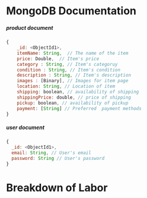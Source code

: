 # MongoDB Documentation

##### product document

```js
{
    _id: <ObjectId1>,
    itemName: String,  // The name of the item
    price: Double,  // Item's price
    category : String, // Item's categoruy
    condition : String, // Item's condition
    description : String, // Item's description
    images : [Binary], // Images for item page
    location: String, // Location of item
    shipping: boolean, // availability of shipping
    shippingPrice: double, // price of shipping
    pickup: boolean, // availability of pickup
    payment: [String] // Preferred  payment methods
}
```


##### user document

```js
{
  _id: <ObjectId1>,
  email: String, // User's email
  password: String // User's password
}
```

# Breakdown of Labor
